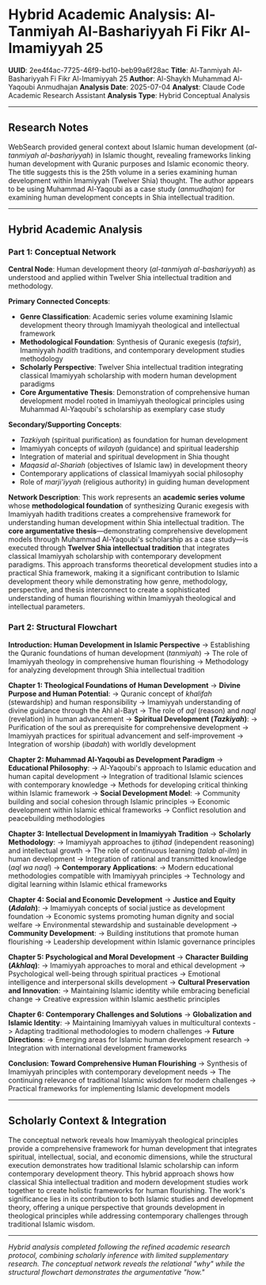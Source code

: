# Hybrid Academic Analysis: Al-Tanmiyah Al-Bashariyyah Fi Fikr Al-Imamiyyah 25

**UUID**: 2ee4f4ac-7725-46f9-bd10-beb99a6f28ac
**Title**: Al-Tanmiyah Al-Bashariyyah Fi Fikr Al-Imamiyyah 25
**Author**: Al-Shaykh Muhammad Al-Yaqoubi Anmudhajan
**Analysis Date**: 2025-07-04
**Analyst**: Claude Code Academic Research Assistant
**Analysis Type**: Hybrid Conceptual Analysis

---

## Research Notes

WebSearch provided general context about Islamic human development (*al-tanmiyah al-bashariyyah*) in Islamic thought, revealing frameworks linking human development with Quranic purposes and Islamic economic theory. The title suggests this is the 25th volume in a series examining human development within Imamiyyah (Twelver Shia) thought. The author appears to be using Muhammad Al-Yaqoubi as a case study (*anmudhajan*) for examining human development concepts in Shia intellectual tradition.

---

## Hybrid Academic Analysis

### Part 1: Conceptual Network

**Central Node**: Human development theory (*al-tanmiyah al-bashariyyah*) as understood and applied within Twelver Shia intellectual tradition and methodology.

**Primary Connected Concepts**:
- **Genre Classification**: Academic series volume examining Islamic development theory through Imamiyyah theological and intellectual framework
- **Methodological Foundation**: Synthesis of Quranic exegesis (*tafsir*), Imamiyyah *hadith* traditions, and contemporary development studies methodology
- **Scholarly Perspective**: Twelver Shia intellectual tradition integrating classical Imamiyyah scholarship with modern human development paradigms
- **Core Argumentative Thesis**: Demonstration of comprehensive human development model rooted in Imamiyyah theological principles using Muhammad Al-Yaqoubi's scholarship as exemplary case study

**Secondary/Supporting Concepts**:
- *Tazkiyah* (spiritual purification) as foundation for human development
- Imamiyyah concepts of *wilayah* (guidance) and spiritual leadership
- Integration of material and spiritual development in Shia thought
- *Maqasid al-Shariah* (objectives of Islamic law) in development theory
- Contemporary applications of classical Imamiyyah social philosophy
- Role of *marji'iyyah* (religious authority) in guiding human development

**Network Description**: This work represents an **academic series volume** whose **methodological foundation** of synthesizing Quranic exegesis with Imamiyyah hadith traditions creates a comprehensive framework for understanding human development within Shia intellectual tradition. The **core argumentative thesis**—demonstrating comprehensive development models through Muhammad Al-Yaqoubi's scholarship as a case study—is executed through **Twelver Shia intellectual tradition** that integrates classical Imamiyyah scholarship with contemporary development paradigms. This approach transforms theoretical development studies into a practical Shia framework, making it a significant contribution to Islamic development theory while demonstrating how genre, methodology, perspective, and thesis interconnect to create a sophisticated understanding of human flourishing within Imamiyyah theological and intellectual parameters.

### Part 2: Structural Flowchart

**Introduction: Human Development in Islamic Perspective**
-> Establishing the Quranic foundations of human development (*tanmiyah*)
-> The role of Imamiyyah theology in comprehensive human flourishing
-> Methodology for analyzing development through Shia intellectual tradition

**Chapter 1: Theological Foundations of Human Development**
-> **Divine Purpose and Human Potential**:
-> Quranic concept of *khalifah* (stewardship) and human responsibility
-> Imamiyyah understanding of divine guidance through the Ahl al-Bayt
-> The role of *aql* (reason) and *naql* (revelation) in human advancement
-> **Spiritual Development (*Tazkiyah*)**:
-> Purification of the soul as prerequisite for comprehensive development
-> Imamiyyah practices for spiritual advancement and self-improvement
-> Integration of worship (*ibadah*) with worldly development

**Chapter 2: Muhammad Al-Yaqoubi as Development Paradigm**
-> **Educational Philosophy**:
-> Al-Yaqoubi's approach to Islamic education and human capital development
-> Integration of traditional Islamic sciences with contemporary knowledge
-> Methods for developing critical thinking within Islamic framework
-> **Social Development Model**:
-> Community building and social cohesion through Islamic principles
-> Economic development within Islamic ethical frameworks
-> Conflict resolution and peacebuilding methodologies

**Chapter 3: Intellectual Development in Imamiyyah Tradition**
-> **Scholarly Methodology**:
-> Imamiyyah approaches to *ijtihad* (independent reasoning) and intellectual growth
-> The role of continuous learning (*talab al-ilm*) in human development
-> Integration of rational and transmitted knowledge (*aql wa naql*)
-> **Contemporary Applications**:
-> Modern educational methodologies compatible with Imamiyyah principles
-> Technology and digital learning within Islamic ethical frameworks

**Chapter 4: Social and Economic Development**
-> **Justice and Equity (*Adalah*)**:
-> Imamiyyah concepts of social justice as development foundation
-> Economic systems promoting human dignity and social welfare
-> Environmental stewardship and sustainable development
-> **Community Development**:
-> Building institutions that promote human flourishing
-> Leadership development within Islamic governance principles

**Chapter 5: Psychological and Moral Development**
-> **Character Building (*Akhlaq*)**:
-> Imamiyyah approaches to moral and ethical development
-> Psychological well-being through spiritual practices
-> Emotional intelligence and interpersonal skills development
-> **Cultural Preservation and Innovation**:
-> Maintaining Islamic identity while embracing beneficial change
-> Creative expression within Islamic aesthetic principles

**Chapter 6: Contemporary Challenges and Solutions**
-> **Globalization and Islamic Identity**:
-> Maintaining Imamiyyah values in multicultural contexts
-> Adapting traditional methodologies to modern challenges
-> **Future Directions**:
-> Emerging areas for Islamic human development research
-> Integration with international development frameworks

**Conclusion: Toward Comprehensive Human Flourishing**
-> Synthesis of Imamiyyah principles with contemporary development needs
-> The continuing relevance of traditional Islamic wisdom for modern challenges
-> Practical frameworks for implementing Islamic development models

---

## Scholarly Context & Integration

The conceptual network reveals how Imamiyyah theological principles provide a comprehensive framework for human development that integrates spiritual, intellectual, social, and economic dimensions, while the structural execution demonstrates how traditional Islamic scholarship can inform contemporary development theory. This hybrid approach shows how classical Shia intellectual tradition and modern development studies work together to create holistic frameworks for human flourishing. The work's significance lies in its contribution to both Islamic studies and development theory, offering a unique perspective that grounds development in theological principles while addressing contemporary challenges through traditional Islamic wisdom.

---

*Hybrid analysis completed following the refined academic research protocol, combining scholarly inference with limited supplementary research. The conceptual network reveals the relational "why" while the structural flowchart demonstrates the argumentative "how."*